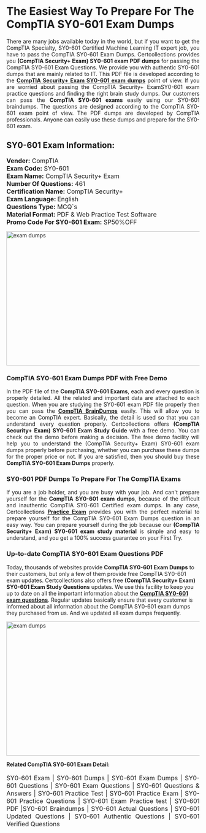 <h1>The Easiest Way To Prepare For The CompTIA SY0-601 Exam Dumps</h1> <p style="text-align:justify">There are many jobs available today in the world, but if you want to get the CompTIA Specialty, SY0-601 Certified Machine Learning IT expert job, you have to pass the CompTIA SY0-601 Exam Dumps. Certcollections provides you <strong>(CompTIA Security+ Exam) SY0-601 exam PDF dumps</strong> for passing the CompTIA SY0-601 Exam Questions. We provide you with authentic SY0-601 dumps that are mainly related to IT. This PDF file is developed according to the <a href="https://www.certsofficial.com/comptia/sy0-601-questions"><strong>CompTIA Security+ Exam SY0-601 exam dumps</strong></a> point of view. If you are worried about passing the CompTIA Security+ ExamSY0-601 exam practice questions and finding the right brain study dumps. Our customers can pass the <strong>CompTIA SY0-601 exams </strong>easily using our SY0-601 braindumps. The questions are designed according to the CompTIA SY0-601 exam point of view. The PDF dumps are developed by CompTIA professionals. Anyone can easily use these dumps and prepare for the SY0-601 exam.</p> <h2><strong>SY0-601 Exam Information:</strong></h2> <p><span style="font-size:16px"><strong>Vender:</strong> CompTIA<br /> <strong>Exam Code:</strong> SY0-601<br /> <strong>Exam Name:</strong> CompTIA Security+ Exam<br /> <strong>Number Of Questions:</strong> 461<br /> <strong>Certification Name:</strong> CompTIA Security+<br /> <strong>Exam Language: </strong>English<br /> <strong>Questions Type:</strong> MCQ`s<br /> <strong>Material Format: </strong>PDF & Web Practice Test Software<br /> <strong>Promo Code For SY0-601 Exam:</strong> SP50%OFF</span></p> <p><a href="https://www.certsofficial.com/comptia/sy0-601-questions" rel="no-follow"><img alt="exam dumps" src="https://www.certcollections.com/uploads/content/certsofficial.jpg" style="height:350px; width:750px" /></a></p> <h3><strong>CompTIA SY0-601 Exam Dumps PDF with Free Demo</strong></h3> <p style="text-align:justify">In the PDF file of the <strong>CompTIA SY0-601 Exams</strong>, each and every question is properly detailed. All the related and important data are attached to each question. When you are studying the SY0-601 exam PDF file properly then you can pass the <a href="https://www.certsofficial.com/comptia-dumps"><strong>CompTIA BrainDumps</strong></a> easily. This will allow you to become an CompTIA expert. Basically, the detail is used so that you can understand every question properly. Certcollections offers <strong>(CompTIA Security+ Exam) SY0-601 Exam Study Guide</strong> with a free demo. You can check out the demo before making a decision. The free demo facility will help you to understand the (CompTIA Security+ Exam) SY0-601 exam dumps properly before purchasing, whether you can purchase these dumps for the proper price or not. If you are satisfied, then you should buy these <strong>CompTIA SY0-601 Exam Dumps</strong> properly.</p> <h3><strong>SY0-601 PDF Dumps To Prepare For The CompTIA Exams</strong></h3> <p style="text-align:justify">If you are a job holder, and you are busy with your job. And can't prepare yourself for the <strong>CompTIA SY0-601 exam dumps</strong>, because of the difficult and inauthentic CompTIA SY0-601 Certified exam dumps. In any case, Certcollections <strong><a href="https://www.certsofficial.com/">Practice Exam</a></strong> provides you with the perfect material to prepare yourself for the CompTIA SY0-601 Exam Dumps question in an easy way. You can prepare yourself during the job because our <strong>(CompTIA Security+ Exam) SY0-601 exam study material</strong> is simple and easy to understand, and you get a 100% success guarantee on your First Try.</p> <h3><strong>Up-to-date CompTIA SY0-601 Exam Questions PDF</strong></h3> <p>Today, thousands of websites provide <strong>CompTIA SY0-601 Exam Dumps</strong> to their customers, but only a few of them provide free CompTIA SY0-601 exam updates. Certcollections also offers free <strong>(CompTIA Security+ Exam) SY0-601 Exam Study Questions</strong> updates. We use this facility to keep you up to date on all the important information about the <a href="https://www.certsofficial.com/comptia/sy0-601-questions"><strong>CompTIA SY0-601 exam questions</strong></a>. Regular updates basically ensure that every customer is informed about all information about the CompTIA SY0-601 exam dumps they purchased from us. And we updated all exam dumps frequently.</p> <p><a href="https://www.certsofficial.com/comptia/sy0-601-questions"><img alt="exam dumps " src="https://www.certcollections.com/uploads/content/certsofficial2.jpg" style="height:350px; width:750px" /></a></p> <p style="text-align:justify"><span style="font-size:14px"><strong>Related CompTIA SY0-601 Exam Detail:</strong></span><br /> <br /> <span style="font-size:16px">SY0-601 Exam | SY0-601 Dumps | SY0-601 Exam Dumps | SY0-601 Questions | SY0-601 Exam Questions | SY0-601 Questions & Answers | SY0-601 Practice Test | SY0-601 Practice Exam | SY0-601 Practice Questions | SY0-601 Exam Practice test | SY0-601 PDF |SY0-601 Braindumps | SY0-601 Actual Questions | SY0-601 Updated Questions | SY0-601 Authentic Questions | SY0-601 Verified Questions</span></p>
